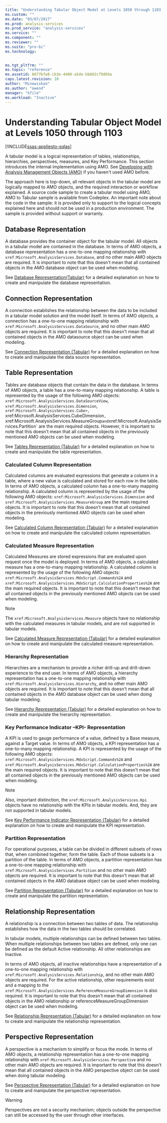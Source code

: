 ```yaml
---
title: "Understanding Tabular Object Model at Levels 1050 through 1103 | Microsoft Docs"
ms.custom: ""
ms.date: "03/07/2017"
ms.prod: analysis-services
ms.prod_service: "analysis-services"
ms.service: ""
ms.component: ""
ms.reviewer: ""
ms.suite: "pro-bi"
ms.technology: 
  

ms.tgt_pltfrm: ""
ms.topic: "reference"
ms.assetid: 6077b7e8-cb3e-4480-a5de-bb602cf9d69a
caps.latest.revision: 10
author: "Minewiskan"
ms.author: "owend"
manager: "kfile"
ms.workload: "Inactive"
---
```

# Understanding Tabular Object Model at Levels 1050 through 1103
[!INCLUDE[ssas-appliesto-sqlas](../../../includes/ssas-appliesto-sqlas.md)]

  A tabular model is a logical representation of tables, relationships, hierarchies, perspectives, measures, and Key Performance. This section introduces the internal implementation using AMO. See [Developing with Analysis Management Objects &#40;AMO&#41;](../../../analysis-services/multidimensional-models/analysis-management-objects/developing-with-analysis-management-objects-amo.md) if you haven't used AMO before.  
  
 The approach here is top-down, all relevant objects in the tabular model are logically mapped to AMO objects, and the required interaction or workflow explained. A source code sample to create a tabular model using AMO, AMO to Tabular sample is available from Codeplex. An important note about the code in the sample: it is provided only to support to the logical concepts explained here and should not be used in a production environment. The sample is provided without support or warranty.  
  
## Database Representation  
 A database provides the container object for the tabular model. All objects in a tabular model are contained in the database. In terms of AMO objects, a database representation has a one-to-one mapping relationship with `xref:Microsoft.AnalysisServices.Database`, and no other main AMO objects are required. It is important to note that this doesn't mean that all contained objects in the AMO database object can be used when modeling.  
  
 See [Database Representation&#40;Tabular&#41;](../../../analysis-services/tabular-model-programming-compatibility-levels-1050-1103/representation/database-representation-tabular.md) for a detailed explanation on how to create and manipulate the database representation.  
  
## Connection Representation  
 A connection establishes the relationship between the data to be included in a tabular model solution and the model itself. In terms of AMO objects, a connection has a one-to-one mapping relationship with `xref:Microsoft.AnalysisServices.DataSource`, and no other main AMO objects are required. It is important to note that this doesn't mean that all contained objects in the AMO datasource object can be used when modeling.  
  
 See [Connection Representation &#40;Tabular&#41;](../../../analysis-services/tabular-model-programming-compatibility-levels-1050-1103/representation/connection-representation-tabular.md) for a detailed explanation on how to create and manipulate the data source representation.  
  
## Table Representation  
 Tables are database objects that contain the data in the database. In terms of AMO objects, a table has a one-to-many mapping relationship. A table is represented by the usage of the following AMO objects: `xref:Microsoft.AnalysisServices.DataSourceView`, `xref:Microsoft.AnalysisServices.Dimension`, `xref:Microsoft.AnalysisServices.Cube>, `xref:Microsoft.AnalysisServices.CubeDimension`, `xref:Microsoft.AnalysisServices.MeasureGroup` and `xref:Microsoft.AnalysisServices.Partition` are the main required objects. However, it is important to note that this doesn't mean that all contained objects in the previously mentioned AMO objects can be used when modeling.  
  
 See [Tables Representation &#40;Tabular&#41;](../../../analysis-services/tabular-model-programming-compatibility-levels-1050-1103/representation/tables-representation-tabular.md) for a detailed explanation on how to create and manipulate the table representation.  
  
### Calculated Column Representation  
 Calculated columns are evaluated expressions that generate a column in a table, where a new value is calculated and stored for each row in the table. In terms of AMO objects, a calculated column has a one-to-many mapping relationship. A calculated column is represented by the usage of the following AMO objects: `xref:Microsoft.AnalysisServices.Dimension` and `xref:Microsoft.AnalysisServices.MeasureGroup` are the main required objects. It is important to note that this doesn't mean that all contained objects in the previously mentioned AMO objects can be used when modeling.  
  
 See [Calculated Column Representation &#40;Tabular&#41;](../../../analysis-services/tabular-model-programming-compatibility-levels-1050-1103/representation/tables-calculated-column-representation.md) for a detailed explanation on how to create and manipulate the calculated column representation.  
  
### Calculated Measure Representation  
 Calculated Measures are stored expressions that are evaluated upon request once the model is deployed. In terms of AMO objects, a calculated measure has a one-to-many mapping relationship. A calculated column is represented by the usage of the following AMO objects: `xref:Microsoft.AnalysisServices.MdxScript.Commands%2A` and `xref:Microsoft.AnalysisServices.MdxScript.CalculationProperties%2A` are the main required objects. It is important to note that this doesn't mean that all contained objects in the previously mentioned AMO objects can be used when modeling.  
  
> [!NOTE]  
>  The `xref:Microsoft.AnalysisServices.Measure` objects have no relationship with the calculated measures in tabular models, and are not supported in tabular models.  
  
 See [Calculated Measure Representation &#40;Tabular&#41;](../../../analysis-services/tabular-model-programming-compatibility-levels-1050-1103/representation/tables-calculated-measure-representation.md) for a detailed explanation on how to create and manipulate the calculated measure representation.  
  
### Hierarchy Representation  
 Hierarchies are a mechanism to provide a richer drill-up and drill-down experience to the end user. In terms of AMO objects, a hierarchy representation has a one-to-one mapping relationship with `xref:Microsoft.AnalysisServices.Hierarchy`, and no other main AMO objects are required. It is important to note that this doesn't mean that all contained objects in the AMO database object can be used when doing tabular modeling.  
  
 See [Hierarchy Representation &#40;Tabular&#41;](../../../analysis-services/tabular-model-programming-compatibility-levels-1050-1103/representation/tables-hierarchy-representation.md) for a detailed explanation on how to create and manipulate the hierarchy representation.  
  
### Key Performance Indicator –KPI- Representation  
 A KPI is used to gauge performance of a value, defined by a Base measure, against a Target value. In terms of AMO objects, a KPI representation has a one-to-many mapping relationship. A KPI is represented by the usage of the following AMO objects: `xref:Microsoft.AnalysisServices.MdxScript.Commands%2A` and `xref:Microsoft.AnalysisServices.MdxScript.CalculationProperties%2A` are the main required objects.  It is important to note that this doesn't mean that all contained objects in the previously mentioned AMO objects can be used when modeling.  
  
> [!NOTE]  
>  Also, important distinction, the `xref:Microsoft.AnalysisServices.Kpi` objects have no relationship with the KPIs in tabular models. And, they are not supported in tabular models.  
  
 See [Key Performance Indicator Representation &#40;Tabular&#41;](../../../analysis-services/tabular-model-programming-compatibility-levels-1050-1103/representation/tables-key-performance-indicator-representation.md) for a detailed explanation on how to create and manipulate the KPI representation.  
  
### Partition Representation  
 For operational purposes, a table can be divided in different subsets of rows that, when combined together, form the table. Each of those subsets is a partition of the table. In terms of AMO objects, a partition representation has a one-to-one mapping relationship with `xref:Microsoft.AnalysisServices.Partition` and no other main AMO objects are required. It is important to note that this doesn't mean that all contained objects in the AMO database object can be used when modeling.  
  
 See [Partition Representation &#40;Tabular&#41;](../../../analysis-services/tabular-model-programming-compatibility-levels-1050-1103/representation/tables-partition-representation.md) for a detailed explanation on how to create and manipulate the partition representation.  
  
## Relationship Representation  
 A relationship is a connection between two tables of data. The relationship establishes how the data in the two tables should be correlated.  
  
 In tabular models, multiple relationships can be defined between two tables. When multiple relationships between two tables are defined, only one can be defined as the default Active relationship. All other relationships are Inactive.  
  
 In terms of AMO objects, all inactive relationships have a representation of a one-to-one mapping relationship with `xref:Microsoft.AnalysisServices.Relationship`, and no other main AMO objects are required. For the active relationship, other requirements exist and a mapping to the `xref:Microsoft.AnalysisServices.ReferenceMeasureGroupDimension` is also required. It is important to note that this doesn't mean that all contained objects in the AMO relationship or referenceMeasureGroupDimension object can be used when modeling.  
  
 See [Relationship Representation &#40;Tabular&#41;](../../../analysis-services/tabular-model-programming-compatibility-levels-1050-1103/representation/relationship-representation-tabular.md) for a detailed explanation on how to create and manipulate the relationship representation.  
  
## Perspective Representation  
 A perspective is a mechanism to simplify or focus the mode. In terms of AMO objects, a relationship representation has a one-to-one mapping relationship with `xref:Microsoft.AnalysisServices.Perspective` and no other main AMO objects are required. It is important to note that this doesn't mean that all contained objects in the AMO perspective object can be used when doing tabular modeling.  
  
 See [Perspective Representation &#40;Tabular&#41;](../../../analysis-services/tabular-model-programming-compatibility-levels-1050-1103/representation/perspective-representation-tabular.md) for a detailed explanation on how to create and manipulate the perspective representation.  
  
> [!WARNING]  
>  Perspectives are not a security mechanism; objects outside the perspective can still be accessed by the user through other interfaces.  
  
  
